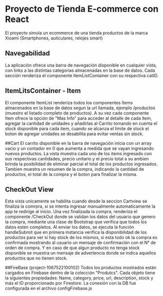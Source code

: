 # Proyecto de Tienda E-commerce con React

El proyecto simula un ecommerce de una tienda productos de la marca Xioami (Smartphones, auticulares, relojes smart)

## Navegabilidad
La aplicación ofrece una barra de navegación disponible en cualquier vista, con links  a las distintas categorias almacenadas en la base de datos. Cada sección renderiza el componente ItemListContainer con su respectiva catID. 

## ItemLitsContainer - Item 
El componente ItemList renderiza todos los componentes Items almacenados en la base de datos segun la url llamada, ejemplo /productos (muestro el listado completo de productos).
A su vez cada componente Item ofrece la opción de "Mas Info" para acceder al detalle de cada item, agregar la cantidad de unidades y añadirlas al Carrito tomando en cuenta el stock disponible para cada item, cuando se alcanza el limite de stock el boton de agregar unidades se desabilita para evitar ventas sin stock.

##Cart
El carrito disponible en la barra de navegación inicia con un array vacio y un contador en 0 que aumenta a medida que se vayan ingresando nuevos productos. La vista muestra cada uno de los items ingresado con sus respectivas cantidades, precio unitario y el precio total a su ambien brinda la posibilidad de eliminar parcial el total de los productos ingresados. Tambien muestra un resumen de la compra, indicando la cantidad de productos, el total de la compra y el boton para finalizar la misma. 

## CheckOut View
Esta vista unicamente se habilita cuando desde la seccion Cartview se finaliza la comrpra, si se intenta ingresar manualmente automaticamente la app te redirige al inicio. Una vez finalizada la compra, renderiza el componente /CheckOut donde se validan los datos del usuario que genero la compra, mediante una clase de Bootstrap que verifica que todos los datos esten completos. Al enviar los datos, se ejecuta la función handleSubmit que en primera instancia verifica la disponibilidad de los productos para ver si hay stock de los mismos, si esta todo ok la compra es confirmada mostrando al usuario un mensaje de confirmación con el N° de orden de compra. Y en caso de que algun producto no tenga stock disponible se muestra un mensaje de advertencia donde se indica aquellos productos que no tienen stock.
 
##FireBase (project-1067522100102)
Todos los productos mostrados están cargados en Firebase dentro de la colección "Produtcs". Cada objeto tiene la siguientes propiedades: Name, category, price, url, description, stock y más el ID proporcionado por Firestore. La conexión con la DB fue configurada en el archivo configFirebase.js

